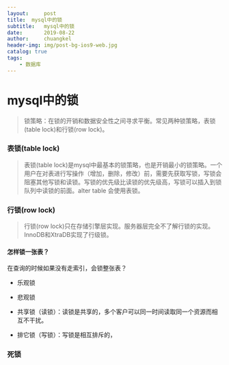 ```yaml
---
layout:     post
title:	mysql中的锁
subtitle: 	mysql中的锁
date:       2019-08-22
author:     chuangkel
header-img: img/post-bg-ios9-web.jpg
catalog: true
tags:
    - 数据库
---
```


# mysql中的锁

> 锁策略：在锁的开销和数据安全性之间寻求平衡。常见两种锁策略，表锁(table lock)和行锁(row lock)。

### 表锁(table lock)

> 表锁(table lock)是mysql中最基本的锁策略，也是开销最小的锁策略。一个用户在对表进行写操作（增加，删除，修改）前，需要先获取写锁，写锁会阻塞其他写锁和读锁。写锁的优先级比读锁的优先级高，写锁可以插入到锁队列中读锁的前面。alter table 会使用表锁。

### 行锁(row lock)

> 行锁(row lock)只在存储引擎层实现。服务器层完全不了解行锁的实现。InnoDB和XtraDB实现了行级锁。

#### 怎样锁一张表？

在查询的时候如果没有走索引，会锁整张表？



* 乐观锁

* 悲观锁

* 共享锁（读锁）：读锁是共享的，多个客户可以同一时间读取同一个资源而相互不干扰。

* 排它锁（写锁）：写锁是相互排斥的，



### 死锁



